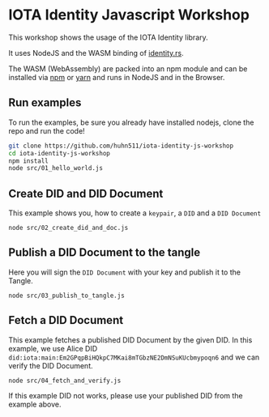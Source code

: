 # IOTA Identity Javascript Workshop

This workshop shows the usage of the IOTA Identity library.

It uses NodeJS and the WASM binding of [identity.rs](https://github.com/iotaledger/identity.rs).

The WASM (WebAssembly) are packed into an npm module and can be installed via [npm](https://www.npmjs.com/) or [yarn](https://yarnpkg.com/) and runs in NodeJS and in the Browser.


## Run examples
To run the examples, be sure you already have installed nodejs, clone the repo and run the code!
```bash
git clone https://github.com/huhn511/iota-identity-js-workshop
cd iota-identity-js-workshop
npm install
node src/01_hello_world.js
```



## Create DID and DID Document
This example shows you, how to create a `keypair`, a `DID` and a `DID Document`
```
node src/02_create_did_and_doc.js
```

## Publish a DID Document to the tangle
Here you will sign the `DID Document` with your key and publish it to the Tangle.
```
node src/03_publish_to_tangle.js
```

## Fetch a DID Document
This example fetches a published DID Document by the given DID. 
In this example, we use Alice DID `did:iota:main:Em2GPqpBiHQkpC7MKai8mTGbzNE2DmNSuKUcbmypoqn6` and we can verify the DID Document.
```
node src/04_fetch_and_verify.js
```

If this example DID not works, please use your published DID from the example above.

